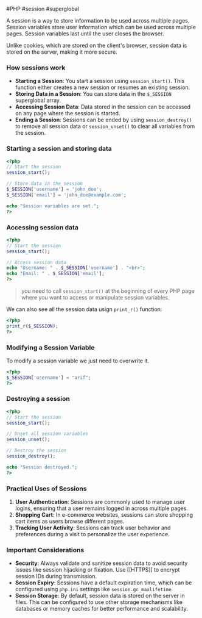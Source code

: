 #PHP #session #superglobal 

A session is a way to store information to be used across multiple pages. Session variables store user information which can be used across multiple pages. Session variables last until the user closes the browser.

Unlike cookies, which are stored on the client's browser, session data is stored on the server, making it more secure.

### **How sessions work**
- **Starting a Session**: You start a session using `session_start()`. This function either creates a new session or resumes an existing session.
- **Storing Data in a Session**: You can store data in the `$_SESSION` superglobal array.
- **Accessing Session Data**: Data stored in the session can be accessed on any page where the session is started.
- **Ending a Session**: Sessions can be ended by using `session_destroy()` to remove all session data or `session_unset()` to clear all variables from the session.

### **Starting a session and storing data**
```php
<?php
// Start the session
session_start();

// Store data in the session
$_SESSION['username'] = 'john_doe';
$_SESSION['email'] = 'john_doe@example.com';

echo "Session variables are set.";
?>
```

### **Accessing session data**
```php
<?php
// Start the session
session_start();

// Access session data
echo "Username: " . $_SESSION['username'] . "<br>";
echo "Email: " . $_SESSION['email'];
?>
```

>you need to call `session_start()` at the beginning of every PHP page where you want to access or manipulate session variables.

We can also see all the session data usign `print_r()` function:
```php
<?php
print_r($_SESSION);
?>
```

### **Modifying a Session Variable**

To modify a session variable we just need to overwrite it.
```php
<?php
$_SESSION['username'] = "arif";
?>
```

### **Destroying a session**
```php
<?php
// Start the session
session_start();

// Unset all session variables
session_unset();

// Destroy the session
session_destroy();

echo "Session destroyed.";
?>
```


### Practical Uses of Sessions

1. **User Authentication**: Sessions are commonly used to manage user logins, ensuring that a user remains logged in across multiple pages.
2. **Shopping Cart**: In e-commerce websites, sessions can store shopping cart items as users browse different pages.
3. **Tracking User Activity**: Sessions can track user behavior and preferences during a visit to personalize the user experience.

### Important Considerations

- **Security**: Always validate and sanitize session data to avoid security issues like session hijacking or fixation. Use [[HTTPS]] to encrypt session IDs during transmission.
- **Session Expiry**: Sessions have a default expiration time, which can be configured using `php.ini` settings like `session.gc_maxlifetime`.
- **Session Storage**: By default, session data is stored on the server in files. This can be configured to use other storage mechanisms like databases or memory caches for better performance and scalability.

